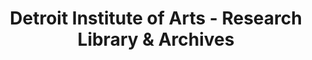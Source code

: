 ---
layout: repo
title: "Detroit Institute of Arts - Research Library & Archives"
id: 3996
permalink: repos/3996/
---